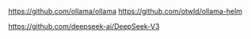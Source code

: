 https://github.com/ollama/ollama
https://github.com/otwld/ollama-helm

https://github.com/deepseek-ai/DeepSeek-V3
